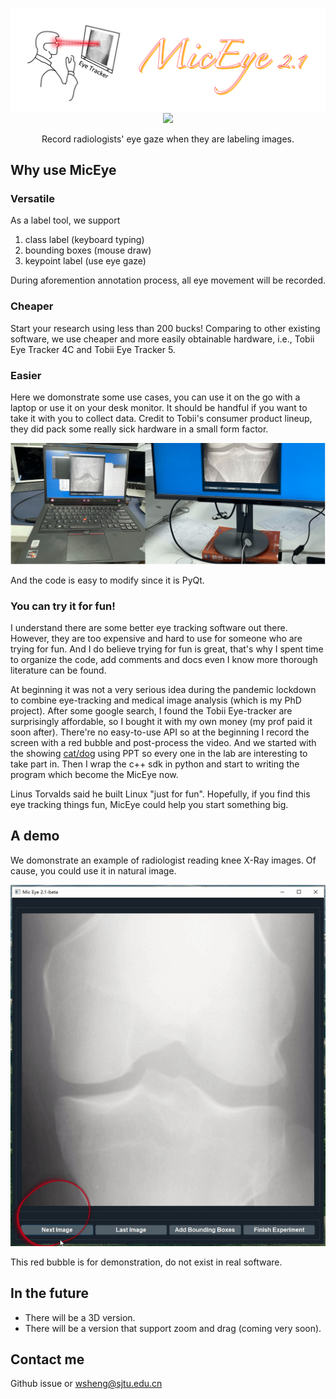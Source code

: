 <!-- # Welcome to MicEye ! -->
# 
<p align="center">
  <img src="img/overview.png" width=700px/>
  <br/>
  <img src="https://img.shields.io/badge/Version-2.1.0--alpha-brightgreen">
</p>

<!-- **M**edical **I**mage **C**omputing lab's **Eye**-tracker, or **MicEye**,  -->
<p align="center">
    Record radiologists' eye gaze when they are labeling images.
</p>
<!-- to label data and record eye gaze during 2D medical image viewing.  -->



## Why use MicEye

### Versatile
As a label tool, we support 

1. class label (keyboard typing)
2. bounding boxes (mouse draw)
3. keypoint label (use eye gaze)
   

During aforemention annotation process, all eye movement will be recorded.

### Cheaper
Start your research using less than 200 bucks! Comparing to other existing software, we use cheaper and more easily obtainable hardware, i.e., Tobii Eye Tracker 4C and Tobii Eye Tracker 5.

### Easier
Here we domonstrate some use cases, you can use it on the go with a laptop or use it on your desk monitor. It should be handful if you want to take it with you to collect data. Credit to Tobii's consumer product lineup, they did pack some really sick hardware in a small form factor.

![](img/laptop_desktop.png)

And the code is easy to modify since it is PyQt.

### You can try it for fun!
I understand there are some better eye tracking software out there. However, they are too expensive and hard to use for someone who are trying for fun. And I do believe trying for fun is great, that's why I spent time to organize the code, add comments and docs even I know more thorough literature can be found. 

At beginning it was not a very serious idea during the pandemic lockdown to combine eye-tracking and medical image analysis (which is my PhD project). After some google search, I found the Tobii Eye-tracker are surprisingly affordable, so I bought it with my own money (my prof paid it soon after). There're no easy-to-use API so at the beginning I record the screen with a red bubble and post-process the video. And we started with the showing [cat/dog](deep_learning_example1.md) using PPT so every one in the lab are interesting to take part in. Then I wrap the c++ sdk in python and start to writing the program which become the MicEye now.

Linus Torvalds said he built Linux "just for fun". Hopefully, if you find this eye tracking things fun, MicEye could help you start something big.

## A demo
We domonstrate an example of radiologist reading knee X-Ray images. Of cause, you could use it in natural image. 

![demo](img/demo.gif)

This red bubble is for demonstration, do not exist in real software. 

## In the future

- There will be a 3D version.
- There will be a version that support zoom and drag (coming very soon).

## Contact me

Github issue or wsheng@sjtu.edu.cn